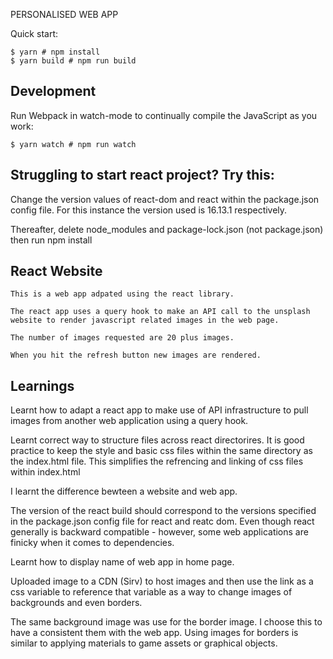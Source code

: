 PERSONALISED WEB APP

Quick start:

```
$ yarn # npm install
$ yarn build # npm run build
````

## Development

Run Webpack in watch-mode to continually compile the JavaScript as you work:

```
$ yarn watch # npm run watch
```

## Struggling to start react project? Try this:

Change the version values of react-dom and react within the package.json config file. For this instance the version used is 16.13.1 respectively.

Thereafter, delete node_modules and package-lock.json (not package.json) then run npm install

## React Website

	This is a web app adpated using the react library.

	The react app uses a query hook to make an API call to the unsplash website to render javascript related images in the web page.

	The number of images requested are 20 plus images.

	When you hit the refresh button new images are rendered. 

## Learnings

Learnt how to adapt a react app to make use of API infrastructure to pull images from another web application using a query hook.

Learnt correct way to structure files across react directorires. It is good practice to keep the style and basic css files within the same directory as the index.html file. This simplifies the refrencing and linking of css files within index.html

I learnt the difference bewteen a website and web app.

The version of the react build should correspond to the versions specified in the package.json config file for react and reatc dom. Even though react generally is backward compatible - however, some web applications are finicky when it comes to dependencies.

Learnt how to display name of web app in home page.

Uploaded image to a CDN (Sirv) to host images and then use the link as a css variable to reference that variable as a way to change images of backgrounds and even borders.

The same background image was use for the border image. I choose this to have a consistent them with the web app. Using images for borders is similar to applying materials to game assets or graphical objects.







